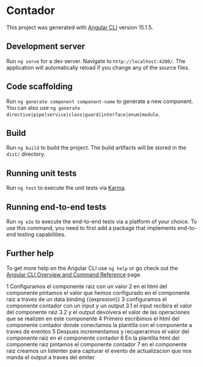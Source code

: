 # Contador

This project was generated with [Angular CLI](https://github.com/angular/angular-cli) version 15.1.5.

## Development server

Run `ng serve` for a dev server. Navigate to `http://localhost:4200/`. The application will automatically reload if you change any of the source files.

## Code scaffolding

Run `ng generate component component-name` to generate a new component. You can also use `ng generate directive|pipe|service|class|guard|interface|enum|module`.

## Build

Run `ng build` to build the project. The build artifacts will be stored in the `dist/` directory.

## Running unit tests

Run `ng test` to execute the unit tests via [Karma](https://karma-runner.github.io).

## Running end-to-end tests

Run `ng e2e` to execute the end-to-end tests via a platform of your choice. To use this command, you need to first add a package that implements end-to-end testing capabilities.

## Further help

To get more help on the Angular CLI use `ng help` or go check out the [Angular CLI Overview and Command Reference](https://angular.io/cli) page.


1 Configuramos el componente raiz con un valor
2 en el html del componente pintamos el valor que hemos configurado en el componente raiz a traves de un data binding {{expresion}}
3 configuramos el componente contador con un input y un output
  3.1 el input recibira el valor del componente raiz
  3.2 y el output devolvera el valor de las operaciones que se realizen en este componente
4 Primero escribimos el html del componente contador donde conectamos la plantilla con el componente a traves de eventos
5 Despues incrementamos y recuperarmos el valor del componente raiz en el componente contador
6 En la plantilla html del componente raiz pintamos el componente contador
7 en el componente raiz creamos un listenter para capturar el evento de actualizacion que nos manda el output a traves del emiter
